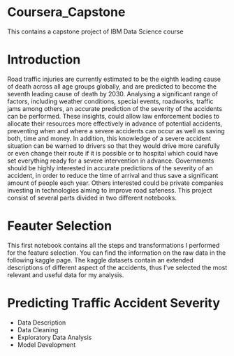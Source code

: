 # Coursera_Capstone
This contains a capstone project of IBM Data Science course
# Introduction
Road traffic injuries are currently estimated to be the eighth leading cause of death across all age groups globally, and are predicted to become the seventh leading cause of death by 2030.
Analysing a significant range of factors, including weather conditions, special events, roadworks, traffic jams among others, an accurate prediction of the severity of the accidents can be performed.
These insights, could allow law enforcement bodies to allocate their resources more effectively in advance of potential accidents, preventing when and where a severe accidents can occur as well as saving both, time and money. In addition, this knowledge of a severe accident situation can be warned to drivers so that they would drive more carefully or even change their route if it is possible or to hospital which could have set everything ready for a severe intervention in advance.
Governments should be highly interested in accurate predictions of the severity of an accident, in order to reduce the time of arrival and thus save a significant amount of people each year. Others interested could be private companies investing in technologies aiming to improve road safeness.
This project consist of several parts divided in two different notebooks.
# Feauter Selection
This first notebook contains all the steps and transformations I performed for the feature selection. You can find the information on the raw data in the following kaggle page. The kaggle datasets contain an extended descriptions of different aspect of the accidents, thus I've selected the most relevant and useful data for my analysis.
# Predicting Traffic Accident Severity
- Data Description
- Data Cleaning
- Exploratory Data Analysis
- Model Development
